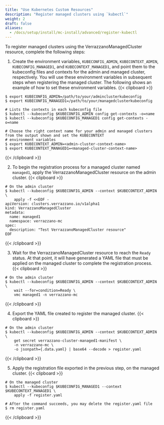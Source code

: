 ```yaml
---
title: "Use Kubernetes Custom Resources"
description: "Register managed clusters using `kubectl`"
weight: 2
draft: false
aliases:
  - /docs/setup/install/mc-install/advanced/register-kubectl
---
```


To register managed clusters using the VerrazzanoManagedCluster resource, complete the following steps:

1. Create the environment variables, `KUBECONFIG_ADMIN`, `KUBECONTEXT_ADMIN`, `KUBECONFIG_MANAGED1`, and
  `KUBECONTEXT_MANAGED1`, and point them to the kubeconfig files and contexts for the admin and managed cluster,
  respectively. You will use these environment variables in subsequent steps when registering the managed cluster. The
  following shows an example of how to set these environment variables.
{{< clipboard >}}
<div class="highlight">

   ```
   $ export KUBECONFIG_ADMIN=/path/to/your/adminclusterkubeconfig
   $ export KUBECONFIG_MANAGED1=/path/to/your/managedclusterkubeconfig

   # Lists the contexts in each kubeconfig file
   $ kubectl --kubeconfig $KUBECONFIG_ADMIN config get-contexts -o=name
   $ kubectl --kubeconfig $KUBECONFIG_MANAGED1 config get-contexts -o=name

   # Choose the right context name for your admin and managed clusters from the output shown and set the KUBECONTEXT
   # environment variables
   $ export KUBECONTEXT_ADMIN=<admin-cluster-context-name>
   $ export KUBECONTEXT_MANAGED1=<managed-cluster-context-name>
   ```

</div>
{{< /clipboard >}}

2. To begin the registration process for a managed cluster named `managed1`, apply the VerrazzanoManagedCluster resource on the admin cluster.
{{< clipboard >}}
<div class="highlight">

   ```
   # On the admin cluster
   $ kubectl --kubeconfig $KUBECONFIG_ADMIN --context $KUBECONTEXT_ADMIN \
       apply -f <<EOF -
   apiVersion: clusters.verrazzano.io/v1alpha1
   kind: VerrazzanoManagedCluster
   metadata:
     name: managed1
     namespace: verrazzano-mc
   spec:
     description: "Test VerrazzanoManagedCluster resource"
   EOF
   ```

</div>
{{< /clipboard >}}

3. Wait for the VerrazzanoManagedCluster resource to reach the `Ready` status. At that point, it will have generated a YAML
   file that must be applied on the managed cluster to complete the registration process.
{{< clipboard >}}
<div class="highlight">

   ```
   # On the admin cluster
   $ kubectl --kubeconfig $KUBECONFIG_ADMIN --context $KUBECONTEXT_ADMIN \
       wait --for=condition=Ready \
       vmc managed1 -n verrazzano-mc
   ```

</div>
{{< /clipboard >}}

4. Export the YAML file created to register the managed cluster.
{{< clipboard >}}
<div class="highlight">

   ```
   # On the admin cluster
   $ kubectl --kubeconfig $KUBECONFIG_ADMIN --context $KUBECONTEXT_ADMIN \
       get secret verrazzano-cluster-managed1-manifest \
       -n verrazzano-mc \
       -o jsonpath={.data.yaml} | base64 --decode > register.yaml
   ```

</div>
{{< /clipboard >}}

5. Apply the registration file exported in the previous step, on the managed cluster.
{{< clipboard >}}
<div class="highlight">

   ```
   # On the managed cluster
   $ kubectl --kubeconfig $KUBECONFIG_MANAGED1 --context $KUBECONTEXT_MANAGED1 \
       apply -f register.yaml

   # After the command succeeds, you may delete the register.yaml file
   $ rm register.yaml
   ```

</div>
{{< /clipboard >}}
